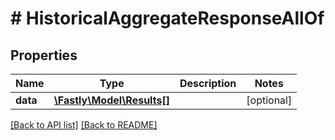 # # HistoricalAggregateResponseAllOf

## Properties

Name | Type | Description | Notes
------------ | ------------- | ------------- | -------------
**data** | [**\Fastly\Model\Results[]**](Results.md) |  | [optional] 


[[Back to API list]](../../README.md#endpoints) [[Back to README]](../../README.md)
